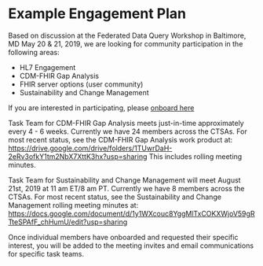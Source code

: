 # Example Engagement Plan

Based on discussion at the Federated Data Query Workshop in Baltimore, MD May 20 & 21, 2019, we are looking for community participation in the following areas:
- HL7 Engagement
- CDM-FHIR Gap Analysis
- FHIR server options (user community)
- Sustainability and Change Management 

If you are interested in participating, please [onboard here](http://bit.ly/cd2h-onboarding-form)

Task Team for CDM-FHIR Gap Analysis meets just-in-time approximately every 4 - 6 weeks.  Currently we have 24 members across the CTSAs.  For most recent status, see the CDM-FHIR Gap Analysis work product at: https://drive.google.com/drive/folders/1TUwrDaH-2eRv3ofkY1tm2NbX7XttK3hx?usp=sharing 
This includes rolling meeting minutes. 

Task Team for Sustainability and Change Management will meet August 21st, 2019 at 11 am ET/8 am PT.  Currently we have 8 members across the CTSAs.  For most recent status, see the Sustainability and Change Management rolling meeting minutes at: https://docs.google.com/document/d/1y1WXcouc8YggMlTxCOKXWjoV59gRTteSPAfF_chHumU/edit?usp=sharing

Once individual members have onboarded and requested their specific interest, you will be added to the meeting invites and email communications for specific task teams.
